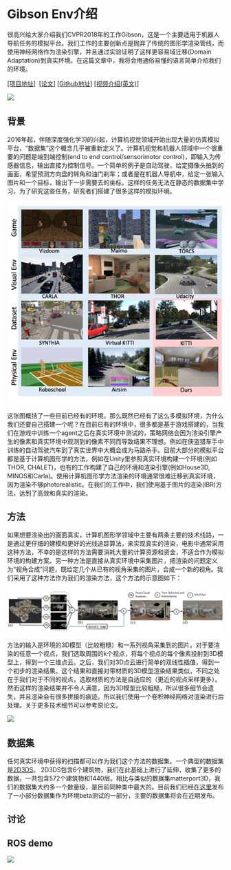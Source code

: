 Gibson Env介绍
==========
很高兴给大家介绍我们CVPR2018年的工作Gibson，这是一个主要适用于机器人导航任务的模拟平台。我们工作的主要创新点是抛弃了传统的图形学渲染管线，而使用神经网络作为渲染引擎，并且通过实验证明了这样更容易域迁移(Domain Adaptation)到真实环境。在这篇文章中，我将会用通俗易懂的语言简单介绍我们的环境。

[[项目地址]](http://gibson.vision)  [[论文]](http://gibson.vision/Gibson_CVPR2018.pdf) [[Github地址]](https://github.com/StanfordVL/GibsonEnv) [[视频介绍(英文)]](https://www.youtube.com/watch?v=KdxuZjemyjc)

![](https://raw.githubusercontent.com/StanfordVL/GibsonEnv/master/misc/ui.gif)

## 背景

2016年起，伴随深度强化学习的兴起，计算机视觉领域开始出现大量的仿真模拟平台，“数据集”这个概念几乎被重新定义了。计算机视觉和机器人领域中一个很重要的问题是端到端控制(end to end control/sensorimotor control)，即输入为传感器信息，输出直接为控制信号。一个简单的例子是自动驾驶，给定摄像头拍到的画面，希望预测方向盘的转角和油门刹车；或者是在机器人导航中，给定一张输入图片和一个目标，输出下一步需要去的坐标。这样的任务无法在静态的数据集中学习，为了研究这些任务，研究者们搭建了很多这样的模拟环境。

![test](envs.png) 

这张图概括了一些目前已经有的环境，那么既然已经有了这么多模拟环境，为什么我们还要自己搭建一个呢？在目前已有的环境中，很多都是基于游戏搭建的，当我们在游戏中训练一个agent之后在真实环境中测试的，策略网络会因为渲染引擎产生的像素和真实环境中观测到的像素不同而导致结果不理想。例如在侠盗猎车手中训练的自动驾驶汽车到了真实世界中大概会成为马路杀手。目前大部分的模拟平台都是基于计算机图形学的方法，例如在Unity里参照真实环境构建一个环境(例如THOR, CHALET)，也有的工作构建了自己的环境和渲染引擎(例如House3D, MINOS和Carla)。使用计算机图形学方法渲染的环境通常很难迁移到真实环境，因为渲染不够photorealistic。在我们的工作中，我们使用基于图片的渲染(IBR)方法，达到了高效和真实的渲染。




## 方法

如果想要渲染出的画面真实，计算机图形学领域中主要有两条主要的技术线路，一是通过更仔细的建模和更好的光线追踪算法，来实现真实的渲染，电影中通常采用这种方法，不幸的是这样的方法需要消耗大量的计算资源和资金，不适合作为模拟环境的构建方案。另一种方法是直接从真实环境中采集图片，把渲染的问题定义为“视角合成”问题，既给定几个从已有的视角采集的图片，合成一个新的视角。我们采用了这种方法作为我们的渲染方法，这个方法的示意图如下：

![](method.jpg)

方法的输入是环境的3D模型（比较粗糙）和一系列视角采集到的图片。对于要渲染的任意一个视点，我们选取周围的k个视点，将每个视点的每个像素投射到3D模型上，得到一个三维点云。之后，我们对3D点云进行简单的双线性插值，得到一个初步的渲染结果。这个结果和直接对带材质的3D模型渲染结果类似，不同之处在于我们对于不同的视点，选取材质的方法是自适应的（更近的视点采样更多）。然而这样的渲染结果并不令人满意，因为3D模型比较粗糙，所以很多细节会遗失，并且渲染会有很多拼接的痕迹。所以我们使用一个卷积神经网络对渲染进行后处理。关于更多技术细节可以参考原论文。

![](http://gibson.vision/public/img/figure4.jpg)

## 数据集

任何真实环境中获得的扫描都可以作为我们这个方法的数据集。一个典型的数据集是[2D3DS](http://buildingparser.stanford.edu/dataset.html)。
2D3DS包含6个建筑物，我们在此基础上进行了延伸，收集了更多的数据，一共包含572个建筑物和1440层。相比与类似的数据集matterport3D，我们的数据集大约多一个数量级，是目前同种类中最大的。目前我们已经[在这里](https://github.com/StanfordVL/GibsonEnv)发布了一小部分数据集作为环境beta测试的一部分，主要的数据集将会在近期发布。

## 讨论


## ROS demo


![](https://raw.githubusercontent.com/StanfordVL/GibsonEnv/57e4b8ca08a2363f098d0c742dc35197c0866837/misc/slam.png)
